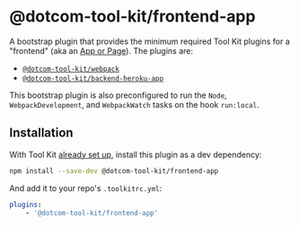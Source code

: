 # @dotcom-tool-kit/frontend-app

A bootstrap plugin that provides the minimum required Tool Kit plugins for a "frontend" (aka an [App or Page](https://github.com/Financial-Times/next/wiki/Naming-Conventions#apps)). The plugins are:

- [`@dotcom-tool-kit/webpack`](https://github.com/Financial-Times/dotcom-tool-kit/tree/main/plugins/webpack)
- [`@dotcom-tool-kit/backend-heroku-app`](https://github.com/Financial-Times/dotcom-tool-kit/tree/main/plugins/backend-heroku-app)

This bootstrap plugin is also preconfigured to run the `Node`, `WebpackDevelopment`, and `WebpackWatch` tasks on the hook `run:local`.

## Installation

With Tool Kit [already set up](https://github.com/financial-times/dotcom-tool-kit#installing-and-using-tool-kit), install this plugin as a dev dependency:

```sh
npm install --save-dev @dotcom-tool-kit/frontend-app
```

And add it to your repo's `.toolkitrc.yml`:

```yaml
plugins:
    - '@dotcom-tool-kit/frontend-app'
```
